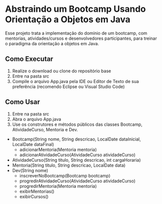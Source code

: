 # Abstraindo um Bootcamp Usando Orientação a Objetos em Java

Esse projeto trata a implementação do domínio de um bootcamp, com mentorias, atividades/cursos e desenvolvedores participantes, para treinar o paradigma da orientação a objetos em Java.

## Como Executar

1. Realize o download ou clone do repositório base
2. Entre na pasta src
3. Compile o arquivo App.java pela IDE ou Editor de Texto de sua preferência (recomendo Eclipse ou Visual Studio Code)

## Como Usar

1. Entre na pasta src
2. Abra o arquivo App.java
3. Use os construtores e métodos públicos das classes Bootcamp, AtividadeCurso, Mentoria e Dev.
- Bootcamp(String nome, String descricao, LocalDate dataInicial, LocalDate dataFinal)
  - adicionarMentoria(Mentoria mentoria)
  - adicionarAtividadeCurso(AtividadeCurso atividadeCurso)
- AtividadeCurso(String titulo, String descricao, int cargaHoraria)
- Mentoria(String titulo, String descricao, LocalDate data)
- Dev(String nome)
  - inscreverNoBootcamp(Bootcamp bootcamp)
  - progredirAtividadeCurso(AtividadeCurso atividadeCurso)
  - progredirMentoria(Mentoria mentoria)
  - exibirMentorias()
  - exibirCursos()